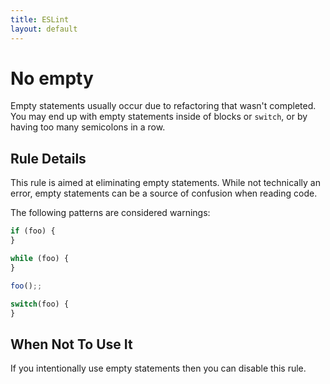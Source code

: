 ```yaml
---
title: ESLint
layout: default
---
```

# No empty

Empty statements usually occur due to refactoring that wasn't completed. You may end up with empty statements inside of blocks or `switch`, or by having too many semicolons in a row.

## Rule Details

This rule is aimed at eliminating empty statements. While not technically an error, empty statements can be a source of confusion when reading code.

The following patterns are considered warnings:

```js
if (foo) {
}

while (foo) {
}

foo();;

switch(foo) {
}
```

## When Not To Use It

If you intentionally use empty statements then you can disable this rule.

